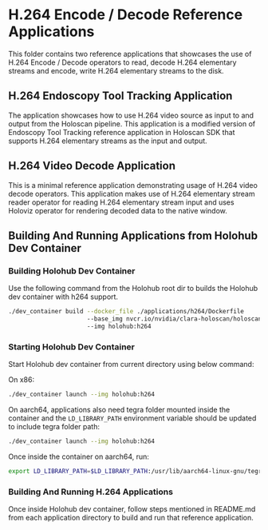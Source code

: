 # H.264 Encode / Decode Reference Applications

This folder contains two reference applications that showcases the use of H.264
Encode / Decode operators to read, decode H.264 elementary streams and encode,
write H.264 elementary streams to the disk.

## H.264 Endoscopy Tool Tracking Application

The application showcases how to use H.264 video source as input to and output
from the Holoscan pipeline. This application is a modified version of Endoscopy
Tool Tracking reference application in Holoscan SDK that supports H.264
elementary streams as the input and output.

## H.264 Video Decode Application

This is a minimal reference application demonstrating usage of H.264 video
decode operators. This application makes use of H.264 elementary stream reader
operator for reading H.264 elementary stream input and uses Holoviz operator
for rendering decoded data to the native window.

## Building And Running Applications from Holohub Dev Container

### Building Holohub Dev Container

Use the following command from the Holohub root dir to builds the Holohub dev container with
h264 support.

```bash
./dev_container build --docker_file ./applications/h264/Dockerfile
                      --base_img nvcr.io/nvidia/clara-holoscan/holoscan:v1.0.3-dgpu
                      --img holohub:h264
```

### Starting Holohub Dev Container 

Start Holohub dev container from current directory using below command:

On x86:

```bash
./dev_container launch --img holohub:h264
```

On aarch64, applications also need tegra folder mounted inside the container and
the `LD_LIBRARY_PATH` environment variable should be updated to include
tegra folder path:

```bash
./dev_container launch --img holohub:h264
```

Once inside the container on aarch64, run:

```bash
export LD_LIBRARY_PATH=$LD_LIBRARY_PATH:/usr/lib/aarch64-linux-gnu/tegra/
```

### Building And Running H.264 Applications

Once inside Holohub dev container, follow steps mentioned in README.md from
each application directory to build and run that reference application.
